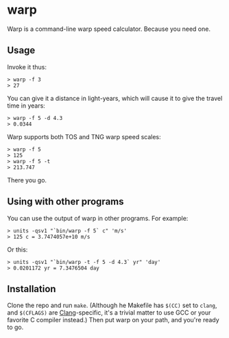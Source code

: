 # warp

Warp is a command-line warp speed calculator. Because you need one.

## Usage

Invoke it thus:

    > warp -f 3
    > 27

You can give it a distance in light-years, which will cause it to give the
travel time in years:

    > warp -f 5 -d 4.3
    > 0.0344

Warp supports both TOS and TNG warp speed scales:

    > warp -f 5
    > 125
    > warp -f 5 -t
    > 213.747

There you go.

## Using with other programs

You can use the output of warp in other programs. For example:

    > units -qsv1 "`bin/warp -f 5` c" 'm/s'
    > 125 c = 3.7474057e+10 m/s

Or this:

    > units -qsv1 "`bin/warp -t -f 5 -d 4.3` yr" 'day'
    > 0.0201172 yr = 7.3476504 day
    
## Installation

Clone the repo and run `make`. (Although he Makefile has `$(CC)` set to 
`clang`, and `$(CFLAGS)` are [Clang][]-specific, it's a trivial matter to
use GCC or your favorite C compiler instead.) Then put warp on your path, 
and you're ready to go.

[clang]: http://clang.llvm.org/
